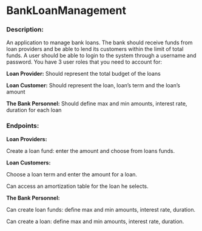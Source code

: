 # BankLoanManagement

### Description:

An application to manage bank loans. The bank should receive funds from loan providers and be able to lend its customers within the limit of total funds. A user should be able to login to the system through a username and password. You have 3 user roles that you need to account for:

**Loan Provider:** Should represent the total budget of the loans

**Loan Customer:** Should represent the loan, loan’s term and the loan’s amount

**The Bank Personnel:** Should define max and min amounts, interest rate, duration for each loan


### Endpoints:

**Loan Providers:**

Create a loan fund: enter the amount and choose from loans funds.

**Loan Customers:**

Choose a loan term and enter the amount for a loan.

Can access an amortization table for the loan he selects.

**The Bank Personnel:**

Can create loan funds: define max and min amounts, interest rate, duration.

Can create a loan: define max and min amounts, interest rate, duration.
